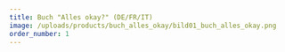```yaml
---
title: Buch "Alles okay?" (DE/FR/IT)
image: /uploads/products/buch_alles_okay/bild01_buch_alles_okay.png
order_number: 1
---
```




<script src="https://www.paypal.com/sdk/js?client-id=BAAM4ufOR539XXSDLPbD0-sSd8gP20yLP_11yppM8x_IDxVLM2AtO0W0vs5QYvx3UrHw7kzGj5BTzSbouY&components=hosted-buttons&disable-funding=venmo&currency=CHF"></script>
<div id="paypal-container-NHEJW77NGURTU"></div>
<script>
  paypal.HostedButtons({
    hostedButtonId: "NHEJW77NGURTU",
  }).render("#paypal-container-NHEJW77NGURTU")
</script>